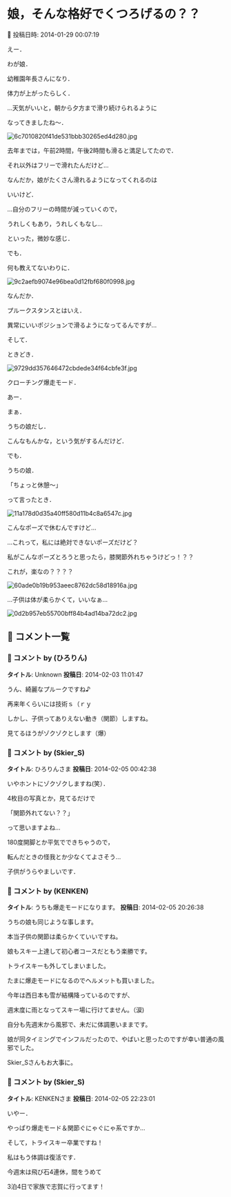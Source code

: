 # 娘，そんな格好でくつろげるの？？

📅 投稿日時: 2014-01-29 00:07:19

えー．


わが娘．


幼稚園年長さんになり．


体力が上がったらしく．





…天気がいいと，朝から夕方まで滑り続けられるように


なってきましたね～．




![6c7010820f41de531bbb30265ed4d280.jpg](images/6c7010820f41de531bbb30265ed4d280.jpg)







去年までは，午前2時間，午後2時間も滑ると満足してたので．


それ以外はフリーで滑れたんだけど…





なんだか，娘がたくさん滑れるようになってくれるのは


いいけど．


…自分のフリーの時間が減っていくので，


うれしくもあり，うれしくもなし…


といった，微妙な感じ．





でも．


何も教えてないわりに．




![9c2aefb9074e96bea0d12fbf680f0998.jpg](images/9c2aefb9074e96bea0d12fbf680f0998.jpg)




なんだか．


プルークスタンスとはいえ．


異常にいいポジションで滑るようになってるんですが…





そして．


ときどき．




![9729dd357646472cbdede34f64cbfe3f.jpg](images/9729dd357646472cbdede34f64cbfe3f.jpg)




クローチング爆走モード．





あー．


まぁ．


うちの娘だし．


こんなもんかな，という気がするんだけど．





でも．


うちの娘．


「ちょっと休憩～」


って言ったとき．




![11a178d0d35a40ff580d11b4c8a6547c.jpg](images/11a178d0d35a40ff580d11b4c8a6547c.jpg)




こんなポーズで休むんですけど…





…これって，私には絶対できないポーズだけど？


私がこんなポーズとろうと思ったら，膝関節外れちゃうけどっ！？？


これが，楽なの？？？？




![60ade0b19b953aeec8762dc58d18916a.jpg](images/60ade0b19b953aeec8762dc58d18916a.jpg)







…子供は体が柔らかくて，いいなぁ…




![0d2b957eb55700bff84b4ad14ba72dc2.jpg](images/0d2b957eb55700bff84b4ad14ba72dc2.jpg)

## 💬 コメント一覧

### 💬 コメント by (ひろりん)
**タイトル**: Unknown
**投稿日**: 2014-02-03 11:01:47

うん、綺麗なプルークですね♪

再来年くらいには技術ｓ（ｒｙ

しかし、子供ってありえない動き（関節）しますね。

見てるほうがゾクゾクとします（爆）

### 💬 コメント by (Skier_S)
**タイトル**: ひろりんさま
**投稿日**: 2014-02-05 00:42:38

いやホントにゾクゾクしますね(笑）．

4枚目の写真とか，見てるだけで

「関節外れてない？？」

って思いますよね…

180度開脚とか平気でできちゃうので，

転んだときの怪我とか少なくてよさそう…

子供がうらやましいです．

### 💬 コメント by (KENKEN)
**タイトル**: うちも爆走モードになります。
**投稿日**: 2014-02-05 20:26:38

うちの娘も同じような事します。

本当子供の関節は柔らかくていいですね。



娘もスキー上達して初心者コースだともう楽勝です。

トライスキーも外してしまいました。

たまに爆走モードになるのでヘルメットも買いました。



今年は西日本も雪が結構降っているのですが、

週末度に雨となってスキー場に行けてません。（涙)



自分も先週末から風邪で、未だに体調悪いままです。

娘が同タイミングでインフルだったので、やばいと思ったのですが幸い普通の風邪でした。



Skier_Sさんもお大事に。

### 💬 コメント by (Skier_S)
**タイトル**: KENKENさま
**投稿日**: 2014-02-05 22:23:01

いやー．

やっぱり爆走モード＆関節ぐにゃぐにゃ系ですか…

そして，トライスキー卒業ですね！



私はもう体調は復活です．

今週末は飛び石4連休，間をうめて

3泊4日で家族で志賀に行ってます！

